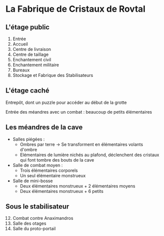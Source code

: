 # La Fabrique de Cristaux de Rovtal

## L'étage public
1. Entrée
2. Accueil
3. Centre de livraison
4. Centre de taillage
5. Enchantement civil
6. Enchantement militaire
7. Bureaux
8. Stockage et Fabrique des Stabilisateurs

## L'étage caché
Entrepôt, dont un puzzle pour accéder au début de la grotte

Entrée des méandres avec un combat : beaucoup de petits élémentaires

## Les méandres de la cave
* Salles piégées :
    * Ombres par terre -> Se transforment en élémentaires volants d'ombre
    * Elémentaires de lumière nichés au plafond, déclenchent des cristaux qui font tombre des bouts de la cave
* Salle de combat moyen :
    * Trois élémentaires corporels
    * Un seul élémentaire monstrueux
* Salle de mini-bosse
    * Deux élémentaires monstrueux + 2 élémentaires moyens
    * Deux élémentaires monstrueux + 6 petits

## Sous le stabilisateur
12. Combat contre Anaximandros
13. Salle des otages
14. Salle du proto-portail
